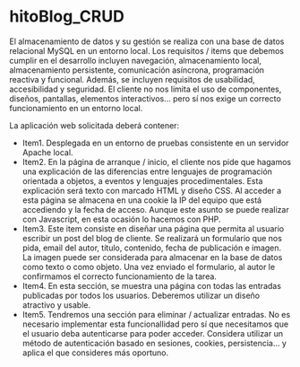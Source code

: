 # hitoBlog_CRUD
El almacenamiento de datos y su gestión se realiza con una base de datos relacional MySQL en un entorno local. 
Los requisitos / items que debemos cumplir en el desarrollo incluyen navegación, almacenamiento local, almacenamiento persistente, comunicación asíncrona, programación reactiva y funcional.
Además, se incluyen requisitos de usabilidad, accesibilidad y seguridad. 
El cliente no nos limita el uso de componentes, diseños, pantallas, elementos interactivos… pero sí nos exige un correcto funcionamiento en un entorno local. 

La aplicación web solicitada deberá contener: 
  <ul>
  <li>Item1. Desplegada en un entorno de pruebas consistente en un servidor Apache local. </li>
  <li>Item2. En la página de arranque / inicio, el cliente nos pide que hagamos una explicación de las diferencias entre lenguajes de programación orientada a objetos, a eventos y lenguajes procedimentales. Esta explicación será texto con marcado HTML y diseño CSS.  Al acceder a esta página se almacena en una cookie la IP del equipo que está accediendo y la fecha de acceso. Aunque este asunto se puede realizar con Javascript, en esta ocasión lo hacemos con PHP. </li>
  <li>Item3. Este item consiste en diseñar una página que permita al usuario escribir un post del blog de cliente. Se realizará un formulario que nos pida, email del autor, título, contenido, fecha de publicación e imagen. La imagen puede ser considerada para almacenar en la base de datos como texto o como objeto. Una vez enviado el formulario, al autor le confirmamos el correcto funcionamiento de la tarea. </li>
  <li>Item4. En esta sección, se muestra una página con todas las entradas publicadas por todos los usuarios. Deberemos utilizar un diseño atractivo y usable. </li>
  <li>Item5. Tendremos una sección para eliminar / actualizar entradas. No es necesario implementar esta funcionallidad pero sí que necesitamos que el usuario deba autenticarse para poder acceder.  Considera utilizar un método de autenticación basado en sesiones, cookies, persistencia… y aplica el que consideres más oportuno. </li>
  </ul>
